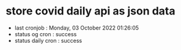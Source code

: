 # store covid daily api as json data

- last cronjob : Monday, 03 October 2022 01:26:05
- status og cron : success
- status daily cron : success
      
      